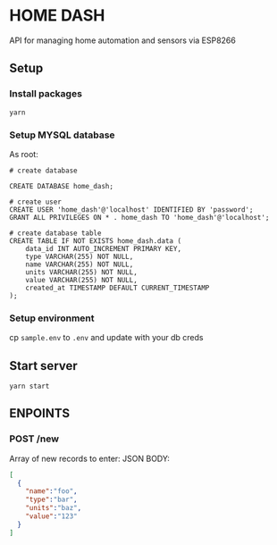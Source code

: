 # HOME DASH

API for managing home automation and sensors via ESP8266

## Setup

### Install packages

`yarn`

### Setup MYSQL database

As root:

```mysql
# create database

CREATE DATABASE home_dash;

# create user
CREATE USER 'home_dash'@'localhost' IDENTIFIED BY 'password';
GRANT ALL PRIVILEGES ON * . home_dash TO 'home_dash'@'localhost';

# create database table
CREATE TABLE IF NOT EXISTS home_dash.data (
    data_id INT AUTO_INCREMENT PRIMARY KEY,
    type VARCHAR(255) NOT NULL,
    name VARCHAR(255) NOT NULL,
    units VARCHAR(255) NOT NULL,
    value VARCHAR(255) NOT NULL,
    created_at TIMESTAMP DEFAULT CURRENT_TIMESTAMP
);
```

### Setup environment
cp `sample.env` to `.env` and update with your db creds

## Start server

`yarn start`

## ENPOINTS

### POST /new

  Array of new records to enter:
  JSON BODY:
  ```json
  [
    {
      "name":"foo",
      "type":"bar",
      "units":"baz",
      "value":"123"
    }
  ]
  ```

